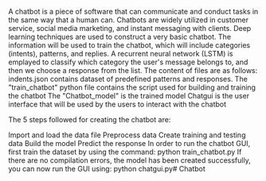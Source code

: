A chatbot is a piece of software that can communicate and conduct tasks in the same way that a human can. Chatbots are widely utilized in customer service, social media marketing, and instant messaging with clients. Deep learning techniques are used to construct a very basic chatbot. The information will be used to train the chatbot, which will include categories (intents), patterns, and replies. A recurrent neural network (LSTM) is emplayed to classify which category the user's message belongs to, and then we choose a response from the list. The content of files are as follows: indents.json contains dataset of predefined patterns and responses. The "train_chatbot" python file contains the script used for building and training the chatbot The "Chatbot_model" is the trained model Chatgui is the user interface that will be used by the users to interact with the chatbot

The 5 steps followed for creating the chatbot are:

Import and load the data file
Preprocess data
Create training and testing data
Build the model
Predict the response
In order to run the chatbot GUI, first train the dataset by using the command:
python train_chatbot.py
If there are no compilation errors, the model has been created successfully, you can now run the GUI using:
python chatgui.py# Chatbot
